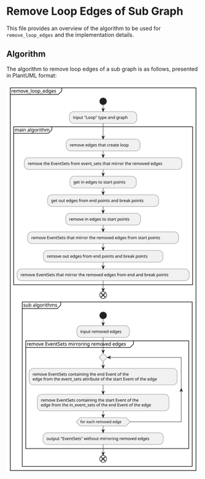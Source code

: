 # Remove Loop Edges of Sub Graph
This file provides an overview of the algorithm to be used for `remove_loop_edges` and the implementation details.

## Algorithm
The algorithm to remove loop edges of a sub graph is as follows, presented in PlantUML format:

![](/docs/development/design/1-DN-SCC_loop_detection/create_sub_graph_of_loop/remove_loop_edges_of_sub_graph_implementation.svg)
